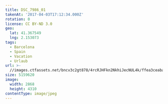 ```yaml
---
title: DSC_7986_01
takenAt: '2017-04-03T17:12:34.000Z'
rotation: 0
license: CC BY-ND 3.0
geo:
  lat: 41.367549
  lng: 2.153073
tags:
  - Barcelona
  - Spain
  - Vacation
  - Urlaub
url: >-
  //images.ctfassets.net/bncv3c2gt878/4rcRJHFkn2NkhiJecNUL4k/ffea3ceaba03ca7c8f6d41d32595aefb/dsc_7986_01_33236031794_o
size: 5159620
image:
  width: 2868
  height: 4310
contentType: image/jpeg
---
```


